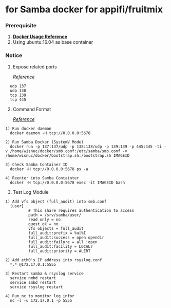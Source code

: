 # for Samba docker for appifi/fruitmix

### Prerequisite
  1. [**Docker Usage Reference**](https://github.com/JiangWeiGitHub/Docker)
  2. Using ubuntu:16.04 as base container

### Notice
  1. Expose related ports<p>
  [*Reference*](https://www.samba.org/~tpot/articles/firewall.html)<p>
  
  ```
    udp 137
    udp 138
    tcp 139
    tcp 445
  ```
  2. Command Format<p>
  [*Reference*](https://github.com/docker/docker/issues/7459)<p>

  ```
  1) Run docker daemon
    docker daemon -H tcp://0.0.0.0:5678
  
  2) Run Samba Docker (SystemV Mode)
    docker run -p 137:137/udp -p 138:138/udp -p 139:139 -p 445:445 -ti -v /home/wisnuc/docker/smb.conf:/etc/samba/smb.conf -v /home/wisnuc/docker/bootstrap.sh:/bootstrap.sh IMAGEID

  3) Check Samba Container ID
    docker -H tcp://0.0.0.0:5678 ps -a

  4) Reenter into Samba Containter
    docker -H tcp://0.0.0.0:5678 exec -it IMAGEID bash
  ```

  3. Test Log Module<p>

  ```
  1) Add vfs object (full_audit) into smb.conf
    [user]
            # This share requires authentication to access
            path = /srv/samba/user/
            read only = no
            guest ok = no
            vfs objects = full_audit
            full_audit:prefix = %u|%I
            full_audit:success = open opendir
            full_audit:failure = all !open
            full_audit:facility = LOCAL7
            full_audit:priority = ALERT

  2) Add eth0's IP address into rsyslog.conf
    *.* @172.17.0.1:5555
    
  3) Restart samba & rsyslog service
    service nmbd restart
    service smbd restart
    service rsyslog restart
  
  4) Run nc to monitor log infor
    nc -l -u 172.17.0.1 -p 5555
  ```

